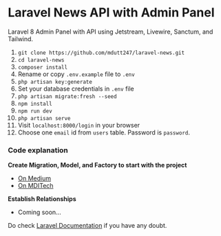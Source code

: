 # Laravel News API with Admin Panel
Laravel 8 Admin Panel with API using Jetstream, Livewire, Sanctum, and Tailwind.

1. `git clone https://github.com/mdutt247/laravel-news.git`
2. `cd laravel-news`
3. `composer install`
4. Rename or copy `.env.example` file to `.env`
5. `php artisan key:generate`
6. Set your database credentials in `.env` file
7. `php artisan migrate:fresh --seed`
8. `npm install`
9. `npm run dev`
10. `php artisan serve`
11. Visit `localhost:8000/login` in your browser
12. Choose one `email` id from `users` table. Password is `password`.

### Code explanation

**Create Migration, Model, and Factory to start with the project**
* [On Medium](https://madhavendra-dutt.medium.com/how-to-seed-test-data-into-a-database-in-laravel-ec1b7defe552)
* [On MDITech](https://mditech.net/how-to-seed-test-data-into-a-database-in-laravel/)

**Establish Relationships**
* Coming soon...


Do check [Laravel Documentation](https://laravel.com/docs/8.x) if you have any doubt.
